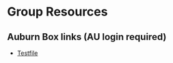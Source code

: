 # Group Resources

## Auburn Box links (AU login required)
 - [Testfile](https://auburn.box.com/s/yud9ox7vffuz7o45u308ql3y7dqqy8j6)
